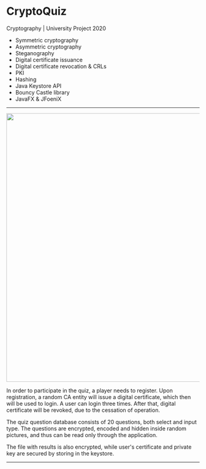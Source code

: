 # CryptoQuiz

Cryptography | University Project 2020

- Symmetric cryptography 
- Asymmetric cryptography
- Steganography
- Digital certificate issuance
- Digital certificate revocation & CRLs
- PKI
- Hashing
- Java Keystore API 
- Bouncy Castle library
- JavaFX & JFoeniX

<hr> 
<p align="center" > 
  <img src="./demo.gif" width=700px >
</p>

In order to participate in the quiz, a player needs to register. Upon registration, a random CA entity will issue a digital certificate, which then will be used to login.
A user can login three times. After that, digital certificate will be revoked, due to the cessation of operation.

The quiz question database consists of 20 questions, both select and input type. The questions are encrypted, encoded and hidden inside random pictures, and thus can be read 
only through the application.

The file with results is also encrypted, while user's certificate and private key are secured by storing in the keystore.

<hr>

